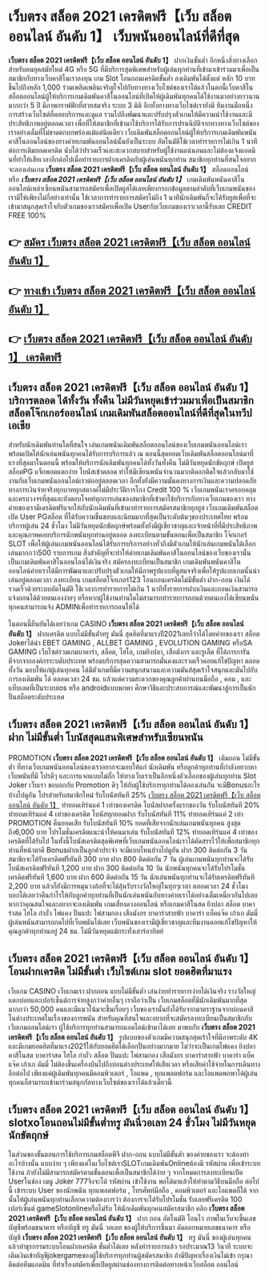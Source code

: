 # เว็บตรง สล็อต 2021 เครดิตฟรี【เว็บ สล็อต ออนไลน์ อันดับ 1】  เว็บพนันออนไลน์ที่ดีที่สุด

**เว็บตรง สล็อต 2021 เครดิตฟรี【เว็บ สล็อต ออนไลน์ อันดับ 1】** ฝากเงินขั้นต่ำ  อีกหนึ่งสิ่งทางเลือกสำหรับคนยุคสมัยใหม่ 4G หรือ 5G ที่มีบริการสุดพิเศษสำหรับผู้เล่นทุกท่านที่เข้ามาเข้าร่วมมาเพื่อเป็นสมาชิกกับทางเว็บคาสิโนเราลงทุน เกม Slot  โอนถอนเครดิตขั้นต่ำ ลงเดิมพันได้ตั้งแต่ หลัก 10 บาทขึ้นไปถึงหลัก 1,000 ร่วมเพลิดเพลินเจริญใจไปกับทางทางเว็บไซต์ของเราได้แล้วในตอนี้เว็บคาสิโนสล็อตออนไลน์ผู้ให้บริการเกมเดิมพันคาสิโนออนไลน์ที่เปิดให้ผู้เดิมพันทุกคนได้ใช้งานมาอย่างยาวนานมากกว่า 5 ปี มีภาพกราฟฟิกที่สวยสมจริง ระบบ 3 มิติ
อีกทั้งทางทางเว็บไซต์เรายังมี ทีมงานมือหนึ่งการสร้างเว็บไซต์ที่คอยบริการและดูแล  รวมไปถึงพัฒนาและปรับปรุงตัวเกมให้มีความน่าใช้งานและมีประสิทธิภาพอยู่ตลอดเวลา เพื่อที่ให้สมาชิกที่เข้ามาใช้บริการได้รับการปรนนิบัติจากทางทางเว็บไซต์ของเราอย่างเต็มที่ไม่ขาดตกบกพร่องแม้แต่นิดเดียว เว็บเดิมพันสล็อตออนไลน์ผู้ให้บริการเกมเดิมพันพนันคาสิโนออนไลน์ของทางค่ายเกมพันออนไลน์นั้นยังเป็นระบบ อัตโนมัติใช้เวลาทำรายการไม่เกิน 1 นาที ต่อการเติมยอดเครดิต นับได้ว่าIรวดเร็วและสะดวกสบายสำหรับผู้ใช้งานแน่นอนและไม่ต้องแจ้งแอดมินที่ทำให้เสียเวลาอีกต่อไปเมื่อทำรายการฝากเครดิตกับผู้เล่นพนันทุกท่าน
สมาชิกทุกท่านที่สนใจอยากจะลองเล่นเกม **เว็บตรง สล็อต 2021 เครดิตฟรี【เว็บ สล็อต ออนไลน์ อันดับ 1】** สล็อตออนไลน์ หรือ ***เว็บตรง สล็อต 2021 เครดิตฟรี【เว็บ สล็อต ออนไลน์ อันดับ 1】*** เกมเดิมพันพนันคาสิโนออนไลน์เหล่าเซียนพนันสามารถสมัครเพื่อเปิดยูสได้เลยเพียงกรอกข้อมูลตามลำดับที่เว็บเกมพนันของเรามีให้เพียงไม่กี่อย่างเท่านั้น ใช้เวลาการทำรายการสมัครไม่ถึง 1 นาทีนักเดิมพันก็จะได้รับยูสเพื่อที่จะเข้ามาสนุกสุดเร้าใจกับตัวเกมของเราสมัครเพื่อเปิด Userกับเว็บเกมของเราเวลานี้รับเลย CREDIT FREE 100%

## 👉 [สมัคร เว็บตรง สล็อต 2021 เครดิตฟรี【เว็บ สล็อต ออนไลน์ อันดับ 1】](https://archa888.com/)
## 👉 [ทางเข้า เว็บตรง สล็อต 2021 เครดิตฟรี【เว็บ สล็อต ออนไลน์ อันดับ 1】](https://archa888.com/)
## 👉 [เว็บตรง สล็อต 2021 เครดิตฟรี【เว็บ สล็อต ออนไลน์ อันดับ 1】 เครดิตฟรี](https://archa888.com/)

## เว็บตรง สล็อต 2021 เครดิตฟรี【เว็บ สล็อต ออนไลน์ อันดับ 1】 บริการตลอด ได้ทั้งวัน ทั้งคืน ไม่มีวันหยุดเข้าร่วมมาเพื่อเป็นสมาชิก สล็อตโจ๊กเกอร์ออนไลน์ เกมเดิมพันสล็อตออนไลน์ที่ดีที่สุดในทวีปเอเชีย

สำหรับนักเดิมพันท่านใดที่สนใจ เล่นเกมพนันเดิมพันสล็อตออนไลน์ของเว็บเกมพนันออนไลน์เราพร้อมเปิดให้นักเล่นพนันทุกคนได้รับการบริการแล้ว ณ ตอนนี้สุดยอดเว็บเดิมพันสล็อตออนไลน์มาที่แรงที่สุดมาในตอนนี้ พร้อมให้บริการนักเดิมพันทุกคนได้ทั้งวันทั้งคืน ไม่มีวันหยุดนักขัตฤกษ์ เปิดยูส สล็อตPG แจ็กพอตแตกง่าย โบนัสเข้าตลอด ทำให้มีเซียนพนันจำนวนมากติดอกติดใจแล้วกลับมาใช้งานกับเว็บเกมพนันออนไลน์เราต่ออยู่ตลอดเวลา อีกทั้งยังมีความมั่นคงทางการเงินและความปลอดภัยทางการเงินจ่ายจริงทุกบาททุกสตางค์ไม่มีประวัติการโกง Credit 100 % เว็บเกมพนันเราครอบคลุมและครบวงจรที่สุดและยังตอบโจทย์ทุกการเล่นของสมาชิกที่เข้ามาใช้บริการกับทางเว็บเกมของเรา
ทางค่ายของเรามีเครดิตฟรีแจกให้กับนักเดิมพันที่เข้ามาทำรายการสมัครสมาชิกทุกยูส เว็บเกมเดิมพันสล็อตเปิด User PGสล็อต ที่ได้รับความชื่นชอบและนิยมมากที่สุดเป็นระดับต้นๆของประเทศไทย พร้อมบริการผู้เล่น 24 ชั่วโมง ไม่มีวันหยุดนักขัตฤกษ์พร้อมทั้งยังมีผู้เชี่ยวชาญและเจ้าหน้าที่ที่มีประสิทธิภาพและคุณภาพคอยบริการนักพนันทุกท่านอยู่ตลอด ลงทะเบียนตามขั้นตอนเพื่อเป็นสมาชิก โจ๊กเกอร์ SLOT เพื่อให้ผู้เล่นเกมพนันออนไลน์ได้รับการบริการอย่างทั่วถึงมีตัวเกมให้นักเล่นเกมพนันได้เลือกเล่นมากกว่า500 รายการเกม
สิ่งสำคัญที่จะทำให้ค่ายเกมเดิมพันคาสิโนออนไลน์ของเว็บของเรานั้นเป็นเกมเดิมพันคาสิโนออนไลน์ได้เงินจริง สมัครลงทะเบียนเป็นสมาชิก  เกมเดิมพันพนันคาสิโนออนไลน์ค่ายเราได้มีการพัฒนาและปรับปรุงตัวเกมให้มีภาพรูปแบบที่ดูสมจจริงเพื่อให้รูปแบบเกมนั้นน่าเล่นอยู่ตลอดเวลา ลงทะเบียน เกมสล็อตโจ๊กเกอร์123 โอนถอนเครดิตไม่มีขั้นต่ำ ฝาก-ถอน เงินได้รวดเร็วด้วยระบบอัตโนมัติ ใช้เวลาการทำรายการไม่เกิน 1 นาทีทั้งรายการฝากเงินและถอนเงินสามารถแจ้งถอนได้ด้วยตนเองง่ายๆ หรือหากผู้ใช้งานท่านใดไม่สามารถทำรายการถอนด้วยตนเองได้เซียนพนันทุกคนสามารถแจ้ง ADMINเพื่อทำรายการถอนให้ได้

ในตอนนี้ยืนยันได้เลยว่าเกม CASINO **เว็บตรง สล็อต 2021 เครดิตฟรี【เว็บ สล็อต ออนไลน์ อันดับ 1】** ฝากเครดิต แบบไม่มีขั้นต่ำทรู มันนี่ สุดฮิตที่มาแรงปี2021เลยก็ว่าได้โดยค่ายของเรา สล็อต Jokerได้นำ EBET GAMING , ALLBET GAMING , EVOLUTION GAMING หรือSA GAMING เว็บไซต์รวมเกมบาคาร่า, สล็อต, ไฮโล, เกมยิงปลา, เสือมังกร และรูเล็ต ที่ได้การการันตีจากจากองค์กรระบดับประเทศ พร้อมบริการสุดความสามารถมั่นคงและรวดเร็วคอยแก้ไขปัญหา ตลอดทั้งวัน มอบให้แก่ผู้เล่นทุกคน ได้มีตัวเกมที่มีความสนุกสนานและความมันส์สุดเร้าใจสนุกและมันไปกับการลงเดิมพัน ได้ ตลอดเวลา 24 ชม. แล้วแต่ความสะดวกของคุณลูกค้าผ่านบนมือถือ , คอม , และแท็บเลตที่เป็นระบบios หรือ androidแบบพกพา ศึกษาวิธีและประสบการณ์และพัฒนาสู่การเป็นนักปั่นสล็อตระดับประเทศ

## เว็บตรง สล็อต 2021 เครดิตฟรี【เว็บ สล็อต ออนไลน์ อันดับ 1】 ฝาก ไม่มีขั้นต่ำ โบนัสสุดแสนพิเศษสำหรับเซียนพนัน

 PROMOTION  **เว็บตรง สล็อต 2021 เครดิตฟรี【เว็บ สล็อต ออนไลน์ อันดับ 1】** เติมถอน ไม่มีขั้นต่ำ ที่ทางเว็บเกมพนันออนไลน์ของเราอยากจะมอบให้แก่  นักเดิมพัน หรือลูกค้าทุกท่านที่กำลังอยากหาเว็บพนันที่มี โปรดีๆ และการแจกแบบไม่กั๊ก ให้ทางเว็บเราเป็นอีกหนึ่งตัวเลือกของผู้เล่นทุกท่าน Slot Joker เว็บเรา ขอบอกกับ Promotion ดีๆ ให้กับผู้ใช้บริการทุกท่านได้ลองเล่นกัน จะมีBonusอะไรบ้างไปดูกัน
โปรสำหรับสมาชิกใหม่ รับโบนัสทันที 25% [เว็บตรง สล็อต 2021 เครดิตฟรี【เว็บ สล็อต ออนไลน์ อันดับ 1】](https://archa888.com/) ทำยอดเทิร์นแค่ 1 เท่าของเครดิต
โบนัสฝากครั้งแรกของวัน รับโบนัสทันที 20% ทำยอดเทิร์นแค่ 4 เท่าของเครดิต
โบนัสทุกยอดฝาก รับโบนัสทันที 11% ทำยอดเทิร์นแค่ 2 เท่า
 PROMOTION คืนยอดเสีย รับโบนัสทันที 10% ยอดที่เสียจากนักเล่นเกมพนันทุกคน สูงสุดถึง6,000 บาท
โปรโมชั่นเครดิตแนะนำให้คนมาเล่น รับโบนัสทันที 12% ทำยอดเทิร์นแค่ 4 เท่าของเครดิตที่ได้รับไป
ในทั้งนี้โบนัสเครดิตสุดพิเศษที่เว็บเกมพนันออนไลน์เราได้คัดสรรไว้ให้เพื่อสมาชิกทุกท่านที่หน้าตาดี Bonusฝากเป็นลูกค้าประจำ จะมีแบบไหนบ้างไปดูกัน
ฝาก 300 ติดต่อกัน 3 วัน สมาชิกจะได้รับเครดิตฟรีทันที 300 บาท
ฝาก 800 ติดต่อกัน 7 วัน ผู้เล่นเกมพนันทุกท่านจะได้รับโบนัสเครดิตฟรีทันที 1,200 บาท
ฝาก 300 ติดต่อกัน 10 วัน นักพนันทุกคนจะได้รับโปรโมชั่นเครดิตฟรีทันที 1,600 บาท
ฝาก 600 ติดต่อกัน 15 วัน นักเล่นพนันทุกท่านจะได้รับเครดิตฟรีทันที 2,200 บาท
แล้วก็ยังมีการหมุนวงล้อที่จะได้ลุ้นรับรางวัลใหญ่ในทุกๆเวลา ตลอดเวลา 24 ชั่วโมง บอกได้เลยว่าคืนกำไรให้กับลูกค้าทุกท่านที่เป็นนักเล่นพนันกับทางค่ายเราได้อย่างเต็มเหนี่ยวกันไปเลย หากว่าคุณสนใจและอยากจะลงเดิมพัน เกมเสี่ยงดวงออนไลน์ หรือเกมคาสิโนสด ยิงปลา สล็อต บาคาร่าสด ไฮโล กำถั่ว ไพ่แคง ปั่นแปะ ไพ่สามกอง เสือมังกร บาคาร่าสายฟ้า บาคาร่า แบ็คแจ๊ค เก้าเก ดัมมี่ ผู้เล่นพนันสามารถกดไปที่เว็บพนันได้เลย เว็บพนันของเรามีผู้เชี่ยวชาญและทีมงานคอยแก้ไขปัญหาให้คุณลูกค้าทุกท่านอยู่ 24 ชม. ไม่มีวันหยุดแม้กระทั่งเสาร์อาทิตย์

## เว็บตรง สล็อต 2021 เครดิตฟรี【เว็บ สล็อต ออนไลน์ อันดับ 1】 โอนฝากเครดิต ไม่มีขั้นต่ำ  เว็บไซต์เกม slot ยอดฮิตที่มาแรง

เว็บเกม CASINO เว็บเกมเรา ฝากถอน แบบไม่มีขั้นต่ำ เล่นง่ายทำรายการง่ายได้เงินจริง รางวัลใหญ่แตกบ่อยและเปอร์เซ็นต์การจ่ายสูงกว่าค่ายอื่นๆ เราถือว่าเป็น เว็บเกมสล็อตที่มีนักเดิมพันมากที่สุดมากกว่า 50,000 คนและมีแนวโน้มจะขึ้นเรื่อยๆ เว็บของเรานั้นยังได้รับจากมาตราฐานจากบ่อนคาสิโนต่างประเทศในเรื่องของการพนัน สำหรับคุณที่สนใจและอยากที่จะสมัครลงทะเบียนเป็นสมาชิกกับเว็บเกมออนไลน์เรา ผู้ใช้บริการทุกท่านสามารถแอดไลน์เข้ามาได้เลย
	มาพบกับ **เว็บตรง สล็อต 2021 เครดิตฟรี【เว็บ สล็อต ออนไลน์ อันดับ 1】** รูปแบบของตัวเกมมีความสนุกสุดเร้าใจที่มีภาพระดับ 4K และมีเกมยอดฮิตที่มาแรง2021ให้กับยอดฮิตได้เลือกปั่นอย่างมากมาย  ไม่ว่าจะเป็นเกมไพ่แคง  ยิงปลา คาสิโนสด บาคาร่าสด ไฮโล กำถั่ว สล็อต ปั่นแปะ ไพ่สามกอง เสือมังกร บาคาร่าสายฟ้า บาคาร่า แบ็คแจ๊ค เก้าเก ดัมมี่ ไม่ต้องขึ้นเครื่องบินไปถึงบ่อนต่างประเทศให้เสียเวลา หรือเสียค่าใช้จ่ายในการเดินทางอีกต่อไป เพียงแค่ผู้เดิมพันทุกคนมีคอมพิวเตอร์ , ไอแพด , ทุกแพลตฟอร์ม และไอแพดพกพาได้ผู้เล่นทุกคนก็สามารถเข้ามาร่วมสนุกกัลทางเว็บไซต์ของเราได้แล้วเดี๋ยวนี้

## เว็บตรง สล็อต 2021 เครดิตฟรี【เว็บ สล็อต ออนไลน์ อันดับ 1】 slotxoโอนถอนไม่มีขั้นต่ำทรู มันนี่วอเลท 24 ชั่วโมง ไม่มีวันหยุดนักขัตฤกษ์

ในส่วนของขั้นตอนการใช้บริการเกมสล็อตพีจี ฝาก-ถอน แบบไม่มีขั้นต่ำ ของค่ายของเรา จะต้องทำอะไรบ้างนั้น แบบง่าย ๆ เพียงแค่ในเว็บไซต์เราSLOTเกมเดิมพันOnlineต้องมี รหัสผ่าน เพื่อเข้าระบบใช้งาน ถ้ายังไม่มีสามารถสมัครตามขั้นตอนเพื่อเป็นสมาชิกได้ง่าย ๆ จากโหมดการลงทะเบียนเปิด Userในช่อง เมนู Joker 777จึงจะได้ รหัสผ่าน เข้าใช้งาน พอได้มาแล้วให้ทำตามวิธีบนมือถือ ต่อไปนี้
เข้าระบบ User  ของนักพนัน ทุกแพลตฟอร์ม , โทรศัพท์มือถือ , คอมพิวเตอร์ และไอแพดก็ได้
จากนั้นให้ผู้เล่นพนันทุกท่านเลือกความต้องการว่า ต้องการจะได้รับโปรโมชั่น รับเลยฟรีเครดิต 100 เปอร์เซ็นต์  gameSlotonlineหรือไม่รับ
ให้นักเดิมพันทุกคนสมัครสมาชิก คลิก **เว็บตรง สล็อต 2021 เครดิตฟรี【เว็บ สล็อต ออนไลน์ อันดับ 1】** ฝาก ถอน  อัตโนมัติ โอนไว ภาพในเว็บจะขึ้นเลขบัญชีพร้อมธนาคาร หรือบัญชี ทรู มันนี่ วอเลท ของผู้ให้บริการขึ้นมา
คัดลอกหมายเลขธนาคาร หรือบัญชี **เว็บตรง สล็อต 2021 เครดิตฟรี【เว็บ สล็อต ออนไลน์ อันดับ 1】** ทรู มันนี่ ของผู้เล่นทุกคน แล้วทำธุรกรรมระบบโอนฝากเครดิต ขั้นต่ำได้เลย
หลังทำรายการแล้ว รอประมาณ13 วินาที ระบบจะเติมเงินเข้าบัญชีjokergameของผู้ใช้บริการทุกท่านผู้สมัครสมาชิก
ถ้ามีปัญหาเรื่องเงินไม่เข้า กรุณาติดต่อทีมแอดมิน ที่ทำเรื่องสมัครเพื่อเปิดยูสผ่านช่องทางการติดต่อทางหน้าเว็บสล็อต ออนไลน์


